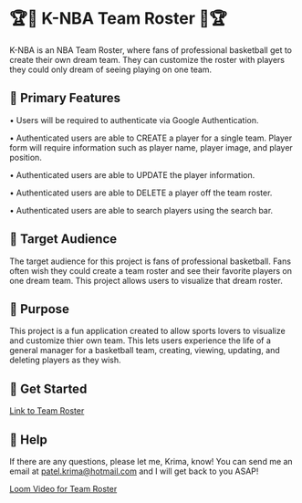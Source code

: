 
# 🏆🏀 K-NBA Team Roster 🏀🏆

K-NBA is an NBA Team Roster, where fans of professional basketball get to create their own dream team. They can customize the roster with players they could only dream of seeing playing on one team.



## 🏀 Primary Features

• Users will be required to authenticate via Google Authentication.

• Authenticated users are able to CREATE a player for a single team. Player form will require information such as player name, player image, and player position.

• Authenticated users are able to UPDATE the player information.

• Authenticated users are able to DELETE a player off the team roster.

• Authenticated users are able to search players using the search bar.


## 🏀 Target Audience

The target audience for this project is fans of professional basketball. Fans often wish they could create a team roster and see their favorite players on one dream team. This project allows users to visualize that dream roster.

## 🏀 Purpose

This project is a fun application created to allow sports lovers to visualize and customize thier own team. This lets users experience the life of a general manager for a basketball team, creating, viewing, updating, and deleting players as they wish.

## 🏀 Get Started

[Link to Team Roster](https://kp-team-roster.netlify.app/)

## 🏀 Help

If there are any questions, please let me, Krima, know! You can send me an email at patel.krima@hotmail.com and I will get back to you ASAP!


[Loom Video for Team Roster](https://www.loom.com/share/55b52ebdc0be4e99b1322c9bf55e205b)


